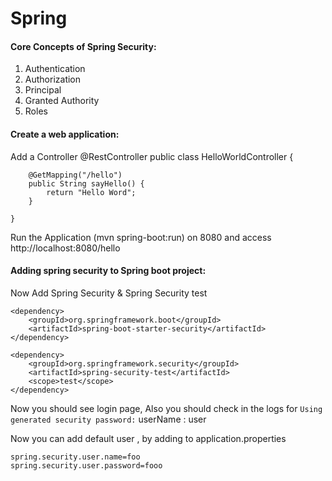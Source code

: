 # Spring
#### Core Concepts of Spring Security:

1. Authentication
2. Authorization
3. Principal
4. Granted Authority
5. Roles

#### Create a web application:
Add a Controller
    @RestController
    public class HelloWorldController {
        
        @GetMapping("/hello")
        public String sayHello() {
            return "Hello Word";
        }
   
    }
Run the Application (mvn spring-boot:run) on 8080 and access http://localhost:8080/hello

#### Adding spring security to Spring boot project:
Now  Add Spring Security & Spring Security test
	
	<dependency>
	    <groupId>org.springframework.boot</groupId>
		<artifactId>spring-boot-starter-security</artifactId>
	</dependency>
		
    <dependency>
    	<groupId>org.springframework.security</groupId>
    	<artifactId>spring-security-test</artifactId>
    	<scope>test</scope>
    </dependency>	

Now you should see login page, Also you should check in the logs for `Using generated security password:`
userName : user

Now you can add default user , by adding to application.properties

    spring.security.user.name=foo
    spring.security.user.password=fooo
